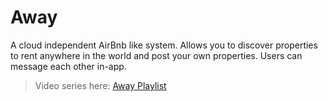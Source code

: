 # Away

A cloud independent AirBnb like system. Allows you to discover properties to rent anywhere in the world and post your own properties. Users can message each other in-app.
> Video series here: [Away Playlist](https://youtube.com/playlist?list=PLUs1QA1OhHZRVLDG9xz9MC_8-h2ROYZZQ)